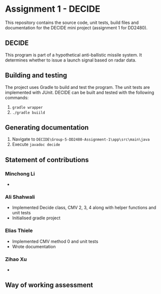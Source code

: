 # Assignment 1 - DECIDE
This repository contains the source code, unit tests, build files and documentation for the DECIDE mini project (assignment 1 for DD2480).

## DECIDE
This program is part of a hypothetical anti-ballistic missile system. It determines whether to issue a launch signal based on radar data.

## Building and testing
The project uses Gradle to build and test the program. The unit tests are implemented with JUnit. DECIDE can be built and tested with the following commands:
1. `gradle wrapper`
2. `./gradle buiild`

## Generating documentation
1. Navigate to `DECIDE\Group-5-DD2480-Assignment-1\app\src\main\java`
2. Execute `javadoc decide`

## Statement of contributions
### Minchong Li
*

### Ali Shahwali
* Implemented Decide class, CMV 2, 3, 4 along with helper functions and unit tests
* Initialised gradle project

### Elias Thiele
* Implemented CMV method 0 and unit tests
* Wrote documentation

### Zihao Xu
*

## Way of working assessment
